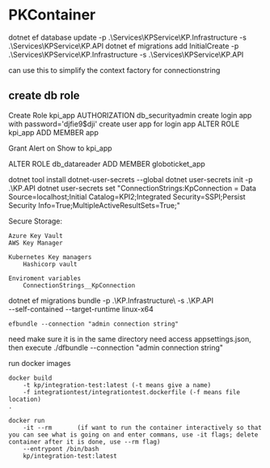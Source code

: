 # PKContainer

dotnet ef database update -p .\Services\KPService\KP.Infrastructure -s .\Services\KPService\KP.API
dotnet ef migrations add InitialCreate -p .\Services\KPService\KP.Infrastructure -s .\Services\KPService\KP.API

[System.Environment]::SetEnvironmentVariable('ResourceGroup','AZ_Resource_Group')

can use this to simplify the context factory for connectionstring


## create db role
Create Role kpi_app AUTHORIZATION db_securityadmin
create login app with password='djfie9$dji'
create user app for login app
ALTER ROLE kpi_app ADD MEMBER app

Grant Alert on Show to kpi_app

ALTER ROLE db_datareader ADD MEMBER globoticket_app


dotnet tool install dotnet-user-secrets --global 
dotnet user-secrets init -p .\KP.API
dotnet user-secrets set "ConnectionStrings:KpConnection = Data Source=localhost;Initial Catalog=KPI2;Integrated Security=SSPI;Persist Security Info=True;MultipleActiveResultSets=True;"

Secure Storage:

	Azure Key Vault
	AWS Key Manager

	Kubernetes Key managers
		Hashicorp vault

	Enviroment variables
		ConnectionStrings__KpConnection


dotnet ef migrations bundle
	-p .\KP.Infrastructure\ 
	-s .\KP.API\
	--self-contained
	--target-runtime linux-x64


	efbundle --connection "admin connection string"

need make sure it is in the same directory need access appsettings.json, then execute ./dfbundle --connection "admin connection string" 

run docker images

	docker build 
		-t kp/integration-test:latest (-t means give a name)
		-f integrationtest/integrationtest.dockerfile (-f means file location)
	.

	docker run
		-it --rm       (if want to run the container interactively so that you can see what is going on and enter commans, use -it flags; delete container after it is done, use --rm flag)
		--entrypont /bin/bash
		kp/integration-test:latest